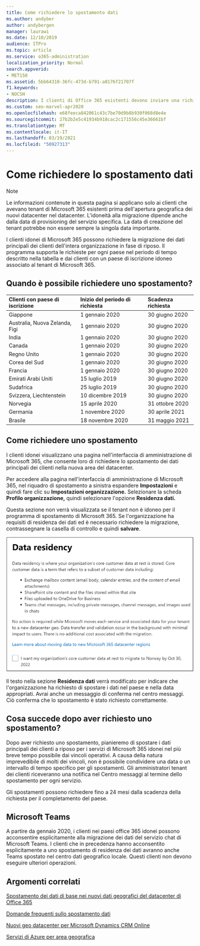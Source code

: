 ```yaml
---
title: Come richiedere lo spostamento dati
ms.author: andyber
author: andybergen
manager: laurawi
ms.date: 12/10/2019
audience: ITPro
ms.topic: article
ms.service: o365-administration
localization_priority: Normal
search.appverid:
- MET150
ms.assetid: 5bb64310-36fc-473d-b791-a0176f21707f
f1.keywords:
- NOCSH
description: I clienti di Office 365 esistenti devono inviare una richiesta prima della scadenza per il proprio paese per spostare i dati dei servizi di Microsoft 365 nella nuova posizione geografica.
ms.custom: seo-marvel-apr2020
ms.openlocfilehash: e68feeca842061c43c7be70d9b8b930f068d8e4e
ms.sourcegitcommit: 27b2b2e5c41934b918cac2c171556c45e36661bf
ms.translationtype: MT
ms.contentlocale: it-IT
ms.lasthandoff: 03/19/2021
ms.locfileid: "50927313"
---
```

# <a name="how-to-request-your-data-move"></a>Come richiedere lo spostamento dati

> [!NOTE]
> Le informazioni contenute in questa pagina si applicano solo ai clienti che avevano tenant di Microsoft 365 esistenti prima dell'apertura geografica dei nuovi datacenter nel datacenter. L'idoneità alla migrazione dipende anche dalla data di provisioning del servizio specifica.  La data di creazione del tenant potrebbe non essere sempre la singola data importante.
  
I clienti idonei di Microsoft 365 possono richiedere la migrazione dei dati principali dei clienti dell'intera organizzazione in fase di riposo.  Il programma supporta le richieste per ogni paese nel periodo di tempo descritto nella tabella e dai clienti con un paese di iscrizione idoneo associato al tenant di Microsoft 365.
  
## <a name="when-can-i-request-a-move"></a>Quando è possibile richiedere uno spostamento?

| Clienti con paese di iscrizione | Inizio del periodo di richiesta | Scadenza richiesta |
|:-----|:-----|:-----|
|Giappone  <br/> |1 gennaio 2020  <br/> |30 giugno 2020  <br/> |
|Australia, Nuova Zelanda, Figi  <br/> |1 gennaio 2020  <br/> |30 giugno 2020  <br/> |
|India  <br/> |1 gennaio 2020  <br/> |30 giugno 2020  <br/> |
|Canada  <br/> |1 gennaio 2020  <br/> |30 giugno 2020  <br/> |
|Regno Unito  <br/> |1 gennaio 2020  <br/> |30 giugno 2020  <br/> |
|Corea del Sud  <br/> |1 gennaio 2020  <br/> |30 giugno 2020  <br/> |
|Francia  <br/> |1 gennaio 2020  <br/> |30 giugno 2020  <br/> |
|Emirati Arabi Uniti  <br/> |15 luglio 2019  <br/> |30 giugno 2020  <br/> |
|Sudafrica  <br/> |25 luglio 2019  <br/> |30 giugno 2020  <br/> |
|Svizzera, Liechtenstein  <br/> |10 dicembre 2019  <br/> |30 giugno 2020  <br/> |
|Norvegia  <br/> |15 aprile 2020  <br/> |31 ottobre 2020  <br/> |
|Germania  <br/> |1 novembre 2020  <br/> |30 aprile 2021  <br/> |
|Brasile  <br/> |18 novembre 2020  <br/> |31 maggio 2021  <br/> |

## <a name="how-to-request-a-move"></a>Come richiedere uno spostamento

I clienti idonei visualizzano una pagina nell'interfaccia di amministrazione di Microsoft 365, che consente loro di richiedere lo spostamento dei dati principali dei clienti nella nuova area del datacenter.  
  
Per accedere alla pagina nell'interfaccia di amministrazione di Microsoft 365, nel riquadro di spostamento a sinistra espandere **Impostazioni** e quindi fare clic su **Impostazioni organizzazione.**
Selezionare la scheda **Profilo organizzazione,** quindi selezionare l'opzione **Residenza dati.**
  
Questa sezione non verrà visualizzata se il tenant non è idoneo per il programma di spostamento di Microsoft 365.  Se l'organizzazione ha requisiti di residenza dei dati ed è necessario richiedere la migrazione, contrassegnare la casella di controllo e quindi **salvare**.
  
![Schermata di operazione di consenso per il datacenter](../media/dataresidencyflyoutae.jpg)
  
Il testo nella sezione **Residenza dati**  verrà modificato per indicare che l'organizzazione ha richiesto di spostare i dati nel paese e nella data appropriati. Avrai anche un messaggio di conferma nel centro messaggi. Ciò conferma che lo spostamento è stato richiesto correttamente. 
  
## <a name="what-happens-after-requesting-a-move"></a>Cosa succede dopo aver richiesto uno spostamento?

Dopo aver richiesto uno spostamento, pianieremo di spostare i dati principali dei clienti a riposo per i servizi di Microsoft 365 idonei nel più breve tempo possibile dai vincoli operativi. A causa della natura imprevedibile di molti dei vincoli, non è possibile condividere una data o un intervallo di tempo specifico per gli spostamenti. Gli amministratori tenant dei clienti riceveranno una notifica nel Centro messaggi al termine dello spostamento per ogni servizio.
  
Gli spostamenti possono richiedere fino a 24 mesi dalla scadenza della richiesta per il completamento del paese.
  
## <a name="microsoft-teams"></a>Microsoft Teams

A partire da gennaio 2020, i clienti nei paesi office 365 idonei possono acconsentire esplicitamente alla migrazione dei dati del servizio chat di Microsoft Teams.  I clienti che in precedenza hanno acconsentito esplicitamente a uno spostamento di residenza dei dati avranno anche Teams spostato nel centro dati geografico locale.  Questi clienti non devono eseguire ulteriori operazioni.

## <a name="related-topics"></a>Argomenti correlati

[Spostamento dei dati di base nei nuovi dati geografici del datacenter di Office 365](moving-data-to-new-datacenter-geos.md)

[Domande frequenti sullo spostamento dati](data-move-faq.md)

[Nuovi geo datacenter per Microsoft Dynamics CRM Online](/power-platform/admin/new-datacenter-regions)
  
[Servizi di Azure per area geografica](https://azure.microsoft.com/regions/)
